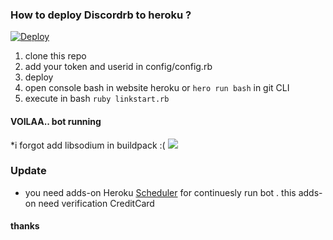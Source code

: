 
### How to deploy Discordrb to heroku ?

[![Deploy](https://www.herokucdn.com/deploy/button.png)](https://heroku.com/deploy)  

1. clone this repo
2. add your token and userid in config/config.rb
3. deploy
4. open console bash in website heroku or ```hero run bash``` in git CLI
5. execute in bash ```ruby linkstart.rb```
#### VOILAA.. bot running
*i forgot add libsodium in buildpack :(
![](https://i.imgur.com/B9eIT74.jpg)

### Update
- you need adds-on Heroku [Scheduler](https://elements.heroku.com/addons/scheduler) for continuesly run bot . this adds-on need verification CreditCard 

#### thanks
